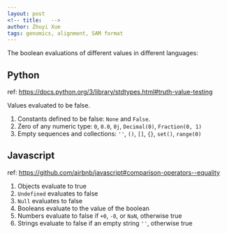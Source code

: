 ```yaml
---
layout: post
<!-- title:   -->
author: Zhuyi Xue
tags: genomics, alignment, SAM format
---
```


The boolean evaluations of different values in different languages:

## Python

ref: https://docs.python.org/3/library/stdtypes.html#truth-value-testing

Values evaluated to be false.

1. Constants defined to be false: `None` and `False`.
1. Zero of any numeric type: `0`, `0.0`, `0j`, `Decimal(0)`, `Fraction(0, 1)`
1. Empty sequences and collections: `''`, `()`, `[]`, `{}`, `set()`, `range(0)`


## Javascript

ref: https://github.com/airbnb/javascript#comparison-operators--equality

1. Objects evaluate to true
1. `Undefined` evaluates to false
1. `Null` evaluates to false
1. Booleans evaluate to the value of the boolean
1. Numbers evaluate to false if `+0`, `-0`, or `NaN`, otherwise true
1. Strings evaluate to false if an empty string `''`, otherwise true
